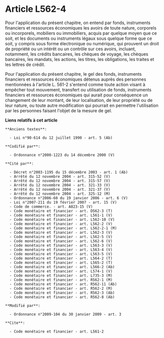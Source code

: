# Article L562-4

Pour l'application du présent chapitre, on entend par fonds, instruments financiers et ressources économiques les avoirs de
toute nature, corporels ou incorporels, mobiliers ou immobiliers, acquis par quelque moyen que ce soit, et les documents ou
instruments légaux sous quelque forme que ce soit, y compris sous forme électronique ou numérique, qui prouvent un droit de
propriété ou un intérêt ou un contrôle sur ces avoirs, incluant, notamment, les crédits bancaires, les chèques de voyage, les
chèques bancaires, les mandats, les actions, les titres, les obligations, les traites et les lettres de crédit. 

Pour l'application du présent chapitre, le gel des fonds, instruments financiers et ressources économiques détenus auprès des
personnes mentionnées à l'article L. 561-2 s'entend comme toute action visant à empêcher tout mouvement, transfert ou
utilisation de fonds, instruments financiers et ressources économiques qui aurait pour conséquence un changement de leur
montant, de leur localisation, de leur propriété ou de leur nature, ou toute autre modification qui pourrait en permettre
l'utilisation par les personnes faisant l'objet de la mesure de gel.

**Liens relatifs à cet article**

	**Anciens textes**:

	  - Loi n°90-614 du 12 juillet 1990 - art. 5 (Ab)

	**Codifié par**:

	  - Ordonnance n°2000-1223 du 14 décembre 2000 (V)

	**Cité par**:

	  - Décret n°2003-1195 du 15 décembre 2003 - art. 1 (Ab)
	  - Arrêté du 12 novembre 2004 - art. 315-52 (V)
	  - Arrêté du 12 novembre 2004 - art. 315-57 (V)
	  - Arrêté du 12 novembre 2004 - art. 321-33 (V)
	  - Arrêté du 12 novembre 2004 - art. 321-37 (V)
	  - Arrêté du 12 novembre 2004 - art. 325-12 (M)
	  - Ordonnance n°2006-60 du 19 janvier 2006 - art. 6 (V)
	  - Loi n°2007-211 du 19 février 2007 - art. 15 (V)
	  - Code de commerce. - art. A823-15 (V)
	  - Code monétaire et financier - art. D562-3 (T)
	  - Code monétaire et financier - art. L561-1 (V)
	  - Code monétaire et financier - art. L562-10 (V)
	  - Code monétaire et financier - art. L562-2 (V)
	  - Code monétaire et financier - art. L562-2-1 (M)
	  - Code monétaire et financier - art. L562-3 (V)
	  - Code monétaire et financier - art. L562-5 (V)
	  - Code monétaire et financier - art. L562-6 (V)
	  - Code monétaire et financier - art. L563-3 (V)
	  - Code monétaire et financier - art. L563-4 (V)
	  - Code monétaire et financier - art. L563-5 (V)
	  - Code monétaire et financier - art. L564-2 (T)
	  - Code monétaire et financier - art. L565-2 (T)
	  - Code monétaire et financier - art. L566-2 (Ab)
	  - Code monétaire et financier - art. L574-1 (V)
	  - Code monétaire et financier - art. L735-3 (M)
	  - Code monétaire et financier - art. R562-1 (M)
	  - Code monétaire et financier - art. R562-11 (Ab)
	  - Code monétaire et financier - art. R562-2 (M)
	  - Code monétaire et financier - art. R562-3 (Ab)
	  - Code monétaire et financier - art. R562-8 (Ab)

	**Modifié par**:

	  - Ordonnance n°2009-104 du 30 janvier 2009 - art. 3

	**Cite**:

	  - Code monétaire et financier - art. L561-2
